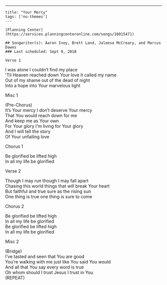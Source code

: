 ---
    title: "Your Mercy"
    tags: ['no-themes']
    ---

    [Planning Center](https://services.planningcenteronline.com/songs/16015471)

    ## Songwriter(s): Aaron Ivey, Brett Land, Jaleesa McCreary, and Marcus Dawes
    ### Last scheduled: Sept 9, 2018          

    Verse 1  
  
I was alone I couldn’t find my place  
'Til Heaven reached down Your love it called my name  
Out of my shame out of the dead of night  
Into a hope into Your marvelous light  
  
Misc 1  
  
(Pre-Chorus)  
It’s Your mercy I don’t deserve Your mercy  
That You would reach down for me  
And keep me as Your own  
For Your glory I'm living for Your glory  
And I will tell the story  
Of Your unfailing love  
  
Chorus 1  
  
Be glorified be lifted high  
In all my life be glorified  
  
Verse 2  
  
Though I may run though I may fall apart  
Chasing this world things that will break Your heart  
But faithful and true sure as the rising sun  
One thing is true one thing is sure to come  
  
Chorus 2  
  
Be glorified be lifted high  
In all my life be glorified  
Be glorified be lifted high  
In all my life be glorified  
  
Misc 2  
  
(Bridge)  
I’ve tasted and seen that You are good  
You’re walking with me just like You said You would  
And all that You say every word is true  
Oh whom should I trust Jesus I trust in You  
(REPEAT)
    